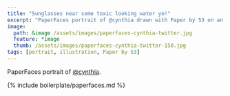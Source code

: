```yaml
---
title: "Sunglasses near some toxic looking water yo!"
excerpt: "PaperFaces portrait of @cynthia drawn with Paper by 53 on an iPad."
image: 
  path: &image /assets/images/paperfaces-cynthia-twitter.jpg 
  feature: *image
  thumb: /assets/images/paperfaces-cynthia-twitter-150.jpg
tags: [portrait, illustration, Paper by 53]
---
```


PaperFaces portrait of [@cynthia](http://twitter.com/cynthia).

{% include boilerplate/paperfaces.md %}
